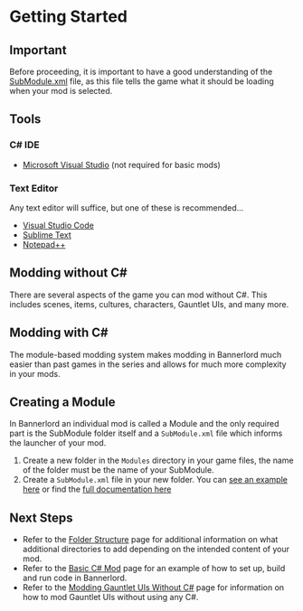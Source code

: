# Getting Started

## Important

Before proceeding, it is important to have a good understanding of the [SubModule.xml](../_xmldocs/submodule.md) file, as this file tells the game what it should be loading when your mod is selected.

## Tools

### C\# IDE

* [Microsoft Visual Studio](https://visualstudio.microsoft.com/downloads/) \(not required for basic mods\)

### Text Editor

Any text editor will suffice, but one of these is recommended...

* [Visual Studio Code](https://code.visualstudio.com/download)
* [Sublime Text](https://www.sublimetext.com/)  
* [Notepad++](https://notepad-plus-plus.org/downloads/)

## Modding without C\#

There are several aspects of the game you can mod without C\#. This includes scenes, items, cultures, characters, Gauntlet UIs, and many more.

## Modding with C\#

The module-based modding system makes modding in Bannerlord much easier than past games in the series and allows for much more complexity in your mods.

## Creating a Module

In Bannerlord an individual mod is called a Module and the only required part is the SubModule folder itself and a `SubModule.xml` file which informs the launcher of your mod.

1. Create a new folder in the `Modules` directory in your game files, the name of the folder must be the name of your SubModule.
2. Create a `SubModule.xml` file in your new folder. You can [see an example here](../_xmldocs/submodule.md) or find the [full documentation here](../_xmldocs/submodule.md)

## Next Steps

- Refer to the [Folder Structure](folder-structure.md) page for additional information on what additional directories to add depending on the intended content of your mod.
- Refer to the [Basic C# Mod](../_tutorials/basic-csharp-mod.md) page for an example of how to set up, build and run code in Bannerlord.
- Refer to the [Modding Gauntlet UIs Without C#](_tutorials/modding-gauntlet-without-csharp.md) page for information on how to mod Gauntlet UIs without using any C#.

